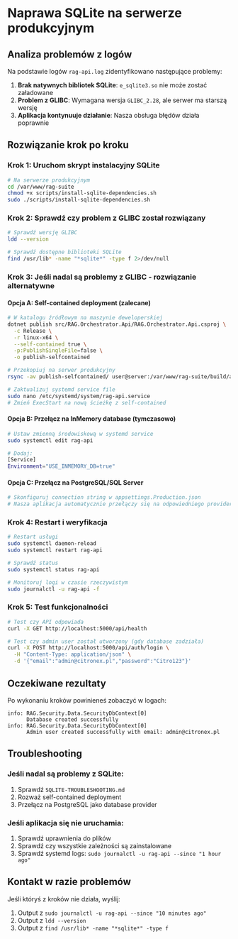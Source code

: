 # Naprawa SQLite na serwerze produkcyjnym

## Analiza problemów z logów
Na podstawie logów `rag-api.log` zidentyfikowano następujące problemy:

1. **Brak natywnych bibliotek SQLite**: `e_sqlite3.so` nie może zostać załadowane
2. **Problem z GLIBC**: Wymagana wersja `GLIBC_2.28`, ale serwer ma starszą wersję
3. **Aplikacja kontynuuje działanie**: Nasza obsługa błędów działa poprawnie

## Rozwiązanie krok po kroku

### Krok 1: Uruchom skrypt instalacyjny SQLite
```bash
# Na serwerze produkcyjnym
cd /var/www/rag-suite
chmod +x scripts/install-sqlite-dependencies.sh
sudo ./scripts/install-sqlite-dependencies.sh
```

### Krok 2: Sprawdź czy problem z GLIBC został rozwiązany
```bash
# Sprawdź wersję GLIBC
ldd --version

# Sprawdź dostępne biblioteki SQLite
find /usr/lib* -name "*sqlite*" -type f 2>/dev/null
```

### Krok 3: Jeśli nadal są problemy z GLIBC - rozwiązanie alternatywne

#### Opcja A: Self-contained deployment (zalecane)
```bash
# W katalogu źródłowym na maszynie deweloperskiej
dotnet publish src/RAG.Orchestrator.Api/RAG.Orchestrator.Api.csproj \
  -c Release \
  -r linux-x64 \
  --self-contained true \
  -p:PublishSingleFile=false \
  -o publish-selfcontained

# Przekopiuj na serwer produkcyjny
rsync -av publish-selfcontained/ user@server:/var/www/rag-suite/build/api-selfcontained/

# Zaktualizuj systemd service file
sudo nano /etc/systemd/system/rag-api.service
# Zmień ExecStart na nową ścieżkę z self-contained
```

#### Opcja B: Przełącz na InMemory database (tymczasowo)
```bash
# Ustaw zmienną środowiskową w systemd service
sudo systemctl edit rag-api

# Dodaj:
[Service]
Environment="USE_INMEMORY_DB=true"
```

#### Opcja C: Przełącz na PostgreSQL/SQL Server
```bash
# Skonfiguruj connection string w appsettings.Production.json
# Nasza aplikacja automatycznie przełączy się na odpowiedniego providera
```

### Krok 4: Restart i weryfikacja
```bash
# Restart usługi
sudo systemctl daemon-reload
sudo systemctl restart rag-api

# Sprawdź status
sudo systemctl status rag-api

# Monitoruj logi w czasie rzeczywistym
sudo journalctl -u rag-api -f
```

### Krok 5: Test funkcjonalności
```bash
# Test czy API odpowiada
curl -X GET http://localhost:5000/api/health

# Test czy admin user został utworzony (gdy database zadziała)
curl -X POST http://localhost:5000/api/auth/login \
  -H "Content-Type: application/json" \
  -d '{"email":"admin@citronex.pl","password":"Citro123"}'
```

## Oczekiwane rezultaty

Po wykonaniu kroków powinieneś zobaczyć w logach:
```
info: RAG.Security.Data.SecurityDbContext[0]
      Database created successfully
info: RAG.Security.Data.SecurityDbContext[0]
      Admin user created successfully with email: admin@citronex.pl
```

## Troubleshooting

### Jeśli nadal są problemy z SQLite:
1. Sprawdź `SQLITE-TROUBLESHOOTING.md` 
2. Rozważ self-contained deployment
3. Przełącz na PostgreSQL jako database provider

### Jeśli aplikacja się nie uruchamia:
1. Sprawdź uprawnienia do plików
2. Sprawdź czy wszystkie zależności są zainstalowane
3. Sprawdź systemd logs: `sudo journalctl -u rag-api --since "1 hour ago"`

## Kontakt w razie problemów

Jeśli któryś z kroków nie działa, wyślij:
1. Output z `sudo journalctl -u rag-api --since "10 minutes ago"`
2. Output z `ldd --version`
3. Output z `find /usr/lib* -name "*sqlite*" -type f`

